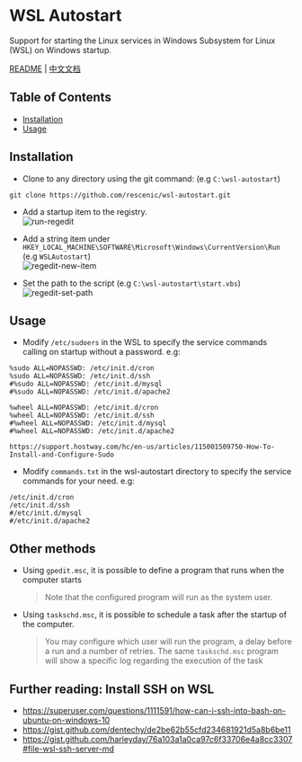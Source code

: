 # WSL Autostart
Support for starting the Linux services in Windows Subsystem for Linux (WSL) on Windows startup.

[README](README.md) | [中文文档](README_zh.md)

## Table of Contents

* [Installation](#installation)
* [Usage](#usage)

## Installation

* Clone to any directory using the git command: (e.g `C:\wsl-autostart`)
``` shell
git clone https://github.com/rescenic/wsl-autostart.git
```

* Add a startup item to the registry.<br/>
![run-regedit](doc/run-regedit.png)

* Add a string item under `HKEY_LOCAL_MACHINE\SOFTWARE\Microsoft\Windows\CurrentVersion\Run` (e.g `WSLAutostart`) <br/>
![regedit-new-item](doc/regedit-new-item.png)

* Set the path to the script (e.g `C:\wsl-autostart\start.vbs`) <br/>
![regedit-set-path](doc/regedit-set-path.png)

## Usage

* Modify `/etc/sudoers` in the WSL to specify the service commands calling on startup without a password.
e.g:
``` sudoers
%sudo ALL=NOPASSWD: /etc/init.d/cron
%sudo ALL=NOPASSWD: /etc/init.d/ssh
#%sudo ALL=NOPASSWD: /etc/init.d/mysql
#%sudo ALL=NOPASSWD: /etc/init.d/apache2

%wheel ALL=NOPASSWD: /etc/init.d/cron
%wheel ALL=NOPASSWD: /etc/init.d/ssh
#%wheel ALL=NOPASSWD: /etc/init.d/mysql
#%wheel ALL=NOPASSWD: /etc/init.d/apache2

https://support.hostway.com/hc/en-us/articles/115001509750-How-To-Install-and-Configure-Sudo
```
* Modify `commands.txt` in the wsl-autostart directory to specify the service commands for your need.
e.g:
``` shell
/etc/init.d/cron
/etc/init.d/ssh
#/etc/init.d/mysql
#/etc/init.d/apache2
```

## Other methods
* Using `gpedit.msc`, it is possible to define a program that runs when the computer starts
  > Note that the configured program will run as the system user.
* Using `taskschd.msc`, it is possible to schedule a task after the startup of the computer.
  > You may configure which user will run the program, a delay before a run and a number of retries.
The same `taskschd.msc` program will show a specific log regarding the execution of the task

## Further reading: Install SSH on WSL
* https://superuser.com/questions/1111591/how-can-i-ssh-into-bash-on-ubuntu-on-windows-10
* https://gist.github.com/dentechy/de2be62b55cfd234681921d5a8b6be11
* https://gist.github.com/harleyday/76a103a1a0ca97c6f33706e4a8cc3307#file-wsl-ssh-server-md